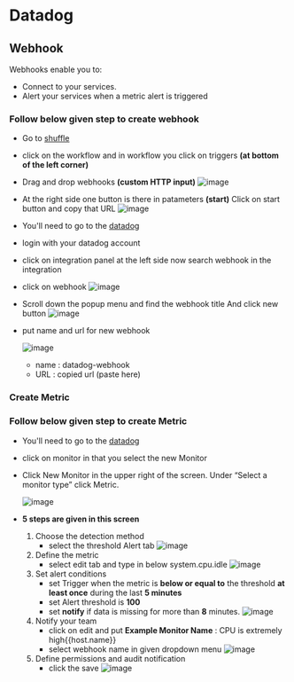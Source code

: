 
# **Datadog**

## **Webhook**
Webhooks enable you to:

- Connect to your services.
- Alert your services when a metric alert is triggered
### Follow below given step to create webhook 
- Go to [shuffle](https://shuffler.io/)
- click on the workflow and in workflow you click on triggers **(at bottom of the left corner)**
- Drag and drop webhooks **(custom HTTP input)**
  ![image](https://user-images.githubusercontent.com/60142831/181471655-f2c0f042-0cf1-48dd-a8e0-488eac27efad.png)

- At the right side one button is there in patameters **(start)** Click on start button and copy that URL
  ![image](https://user-images.githubusercontent.com/60142831/181472812-f6d907f9-2fde-4af3-a077-c0ff526525c3.png)

- You'll need to go to the [datadog](https://app.datadoghq.com/account/login?next=%2F%3F_gl%3D1%2A1myfg5d%2A_ga%2AMTE2OTg3NTUwNC4xNjU3NjA1MTk0%2A_ga_KN80RDFSQK%2AMTY1ODk4NzY2MS4yMy4xLjE2NTg5ODg0NDkuNjA.%26_ga%3D2.247342660.1562540511.1658898756-1169875504.1657605194e)
- login with your datadog account
- click on integration panel at the left side now search webhook in the integration
- click on webhook
 ![image](https://user-images.githubusercontent.com/60142831/181470285-efde130e-3cc3-4a8f-93d2-3280fd93ae9e.png)

- Scroll down the popup menu and find the webhook title 
And click new button
![image](https://user-images.githubusercontent.com/60142831/181473479-e3ba367e-2c54-4b5b-875b-57a31c906390.png)
- put name and url for new webhook
  
  ![image](https://user-images.githubusercontent.com/60142831/181474508-bc924783-9123-4893-8200-9ab86a5927a8.png)
  - name : datadog-webhook
  - URL :  copied url (paste here)

### Create Metric

### Follow below given step to create Metric 
- You'll need to go to the [datadog](https://app.datadoghq.com/account/login?next=%2F%3F_gl%3D1%2A1myfg5d%2A_ga%2AMTE2OTg3NTUwNC4xNjU3NjA1MTk0%2A_ga_KN80RDFSQK%2AMTY1ODk4NzY2MS4yMy4xLjE2NTg5ODg0NDkuNjA.%26_ga%3D2.247342660.1562540511.1658898756-1169875504.1657605194e)
- click on monitor in that you select the new Monitor
- Click New Monitor in the upper right of the screen. Under “Select a monitor type” click Metric.
  
  ![image](https://user-images.githubusercontent.com/60142831/181475534-23ba4d3d-f650-4b69-934c-d5e32a21c60b.png)

- **5 steps are given in this screen**
  
  1. Choose the detection method
       - select the threshold Alert tab
![image](https://user-images.githubusercontent.com/60142831/181476549-eb78b57f-b6ab-4196-a59b-188c03580990.png)
  2. Define the metric
       - select edit tab and type in below system.cpu.idle
![image](https://user-images.githubusercontent.com/60142831/181476583-bb4cea32-ba97-44da-b03f-378fdbf92d09.png)
  3. Set alert conditions
       - set Trigger when the metric is **below or equal to** the threshold **at least once** during the last **5 minutes**
       - set Alert threshold is **100**
       - set **notify** if data is missing for more than **8** minutes.
![image](https://user-images.githubusercontent.com/60142831/181476583-bb4cea32-ba97-44da-b03f-378fdbf92d09.png)
  4. Notify your team
       -  click on edit and put **Example Monitor Name** : CPU is extremely high{{host.name}}
       -  select webhook name in given dropdown menu
![image](https://user-images.githubusercontent.com/60142831/181476647-63fec8a9-76b9-4e75-9ae6-f0d8e6a8918f.png)
  1. Define permissions and audit notification
        - click the save
        ![image](https://user-images.githubusercontent.com/60142831/181476664-5779c7c0-3e91-4b55-8d0e-e09d87e70666.png)
   

